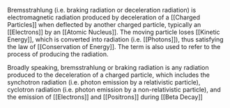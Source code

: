 Bremsstrahlung (i.e. braking radiation or deceleration radiation) is electromagnetic radiation produced by deceleration of a [[Charged Particles]] when deflected by another charged particle, typically an [[Electrons]] by an [[Atomic Nucleus]]. The moving particle loses [[Kinetic Energy]], which is converted into radiation (i.e. [[Photons]]), thus satisfying the law of [[Conservation of Energy]]. The term is also used to refer to the process of producing the radiation. 

Broadly speaking, bremsstrahlung or braking radiation is any radiation produced to the deceleration of a charged particle, which includes the synchotron radiation (i.e. photon emission by a relativistic particle), cyclotron radiation (i.e. photon emission by a non-relativistic particle), and the emission of [[Electrons]] and [[Positrons]] during [[Beta Decay]]
